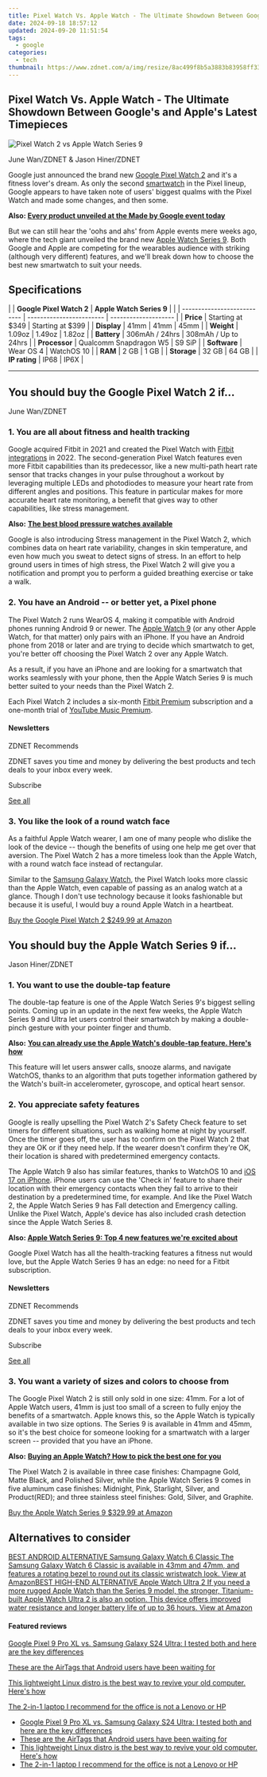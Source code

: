 ```yaml
---
title: Pixel Watch Vs. Apple Watch - The Ultimate Showdown Between Google's and Apple's Latest Timepieces
date: 2024-09-18 18:57:12
updated: 2024-09-20 11:51:54
tags:
  - google
categories:
  - tech
thumbnail: https://www.zdnet.com/a/img/resize/8ac499f8b5a3883b83958ff33b456753a8da0de1/2023/10/03/c9e69ca1-a43e-40b8-adb3-35a56676524e/2v9.jpg?width=278&height=156&fit=crop&auto=webp
---
```


## Pixel Watch Vs. Apple Watch - The Ultimate Showdown Between Google's and Apple's Latest Timepieces

![Pixel Watch 2 vs Apple Watch Series 9](https://www.zdnet.com/a/img/resize/80c25d87f2b83e4d29e88414a2ebb4f90aa0cd22/2023/10/03/c9e69ca1-a43e-40b8-adb3-35a56676524e/2v9.jpg?auto=webp&width=1280)

June Wan/ZDNET & Jason Hiner/ZDNET

Google just announced the brand new [Google Pixel Watch 2](https://buy.geni.us/Proxy.ashx?TSID=368250&GR%5FURL=https%3A%2F%2Fwww.amazon.com%2FGoogle-Pixel-Watch-Best-Fitbit%2Fdp%2FB0CCQ7DNQL%3Ftag%3Dzd-buy-button-20%26ascsubtag%3D%5F%5FCOM%5FCLICK%5FID%5F%5F%7Cb00c39f1-f483-4381-b729-d72223a1d644%7Cdtp&dtb=1) and it's a fitness lover's dream. As only the second [smartwatch](https://www.zdnet.com/article/best-smartwatch/) in the Pixel lineup, Google appears to have taken note of users' biggest qualms with the Pixel Watch and made some changes, and then some. 

**Also: [Every product unveiled at the Made by Google event today](https://www.zdnet.com/article/everything-were-expecting-at-googles-pixel-event-tomorrow-8-pro-watch-2-buds/)**

But we can still hear the 'oohs and ahs' from Apple events mere weeks ago, where the tech giant unveiled the brand new [Apple Watch Series 9](https://buy.geni.us/Proxy.ashx?TSID=368250&GR%5FURL=https%3A%2F%2Fwww.amazon.com%2Fdp%2FB0CHX8S5Q3%3Ftag%3Dzd-buy-button-20%26ascsubtag%3D%5F%5FCOM%5FCLICK%5FID%5F%5F%7Cb00c39f1-f483-4381-b729-d72223a1d644%7Cdtp&dtb=1). Both Google and Apple are competing for the wearables audience with striking (although very different) features, and we'll break down how to choose the best new smartwatch to suit your needs. 

## Specifications

| |  **Google Pixel Watch 2** | **Apple Watch Series 9** |                      |
| --------------------------- | ------------------------ | -------------------- |
| **Price**                   | Starting at $349         | Starting at $399     |
| **Display**                 | 41mm                     | 41mm \| 45mm         |
| **Weight**                  | 1.09oz                   | 1.49oz \| 1.82oz     |
| **Battery**                 | 306mAh / 24hrs           | 308mAh / Up to 24hrs |
| **Processor**               | Qualcomm Snapdragon W5   | S9 SiP               |
| **Software**                | Wear OS 4                | WatchOS 10           |
| **RAM**                     | 2 GB                     | 1 GB                 |
| **Storage**                 | 32 GB                    | 64 GB                |
| **IP rating**               | IP68                     | IP6X                 |

---

##  You should buy the Google Pixel Watch 2 if...  

June Wan/ZDNET

###  1\. You are all about fitness and health tracking

Google acquired Fitbit in 2021 and created the Pixel Watch with [Fitbit integrations](https://www.zdnet.com/article/fitbits-newest-fitness-tracker-gets-the-google-features-weve-all-been-waiting-for/) in 2022\. The second-generation Pixel Watch features even more Fitbit capabilities than its predecessor, like a new multi-path heart rate sensor that tracks changes in your pulse throughout a workout by leveraging multiple LEDs and photodiodes to measure your heart rate from different angles and positions. This feature in particular makes for more accurate heart rate monitoring, a benefit that gives way to other capabilities, like stress management. 

**Also:** [**The best blood pressure watches available**](https://www.zdnet.com/article/best-blood-pressure-watch/)

Google is also introducing Stress management in the Pixel Watch 2, which combines data on heart rate variability, changes in skin temperature, and even how much you sweat to detect signs of stress. In an effort to help ground users in times of high stress, the Pixel Watch 2 will give you a notification and prompt you to perform a guided breathing exercise or take a walk. 

###  2\. You have an Android -- or better yet, a Pixel phone

The Pixel Watch 2 runs WearOS 4, making it compatible with Android phones running Android 9 or newer. The [Apple Watch 9](https://www.zdnet.com/article/apple-watch-series-9-vs-apple-watch-ultra-2/) (or any other Apple Watch, for that matter) only pairs with an iPhone. If you have an Android phone from 2018 or later and are trying to decide which smartwatch to get, you're better off choosing the Pixel Watch 2 over any Apple Watch. 

As a result, if you have an iPhone and are looking for a smartwatch that works seamlessly with your phone, then the Apple Watch Series 9 is much better suited to your needs than the Pixel Watch 2.

Each Pixel Watch 2 includes a six-month [Fitbit Premium](https://www.zdnet.com/article/best-fitbit/) subscription and a one-month trial of [YouTube Music Premium](https://www.zdnet.com/article/youtube-premium-adds-1080p-video-shareplay-and-queuing-for-iphone-users/).

#### Newsletters

ZDNET Recommends

ZDNET saves you time and money by delivering the best products and tech deals to your inbox every week.

 Subscribe

[See all](https://www.zdnet.com/newsletters/)

###  3\. You like the look of a round watch face 

As a faithful Apple Watch wearer, I am one of many people who dislike the look of the device -- though the benefits of using one help me get over that aversion. The Pixel Watch 2 has a more timeless look than the Apple Watch, with a round watch face instead of rectangular. 

Similar to the [Samsung Galaxy Watch](https://www.zdnet.com/article/samsung-galaxy-watch-5-pro-review/), the Pixel Watch looks more classic than the Apple Watch, even capable of passing as an analog watch at a glance. Though I don't use technology because it looks fashionable but because it is useful, I would buy a round Apple Watch in a heartbeat.

[Buy the Google Pixel Watch 2 $249.99 at Amazon](https://buy.geni.us/Proxy.ashx?TSID=368250&GR%5FURL=https%3A%2F%2Fwww.amazon.com%2Fdp%2FB0CCQFL1XV%2Fref%3Dasc%5Fdf%5FB0CCQFL1XV1724410800000%3Fcreative%3D395261%26creativeASIN%3DB0CCQFL1XV%26linkCode%3Dasn%26tag%3Dzd-buy-button-20%26ascsubtag%3D%5F%5FCOM%5FCLICK%5FID%5F%5F%7Cb00c39f1-f483-4381-b729-d72223a1d644%7Cdtp&dtb=1)

##  You should buy the Apple Watch Series 9 if... 

Jason Hiner/ZDNET

### 1\. You want to use the double-tap feature

The double-tap feature is one of the Apple Watch Series 9's biggest selling points. Coming up in an update in the next few weeks, the Apple Watch Series 9 and Ultra let users control their smartwatch by making a double-pinch gesture with your pointer finger and thumb. 

**Also:** [**You can already use the Apple Watch's double-tap feature. Here's how**](https://www.zdnet.com/article/you-can-already-use-the-apple-watchs-double-tap-feature-heres-how/)

This feature will let users answer calls, snooze alarms, and navigate WatchOS, thanks to an algorithm that puts together information gathered by the Watch's built-in accelerometer, gyroscope, and optical heart sensor. 

### 2\. You appreciate safety features

Google is really upselling the Pixel Watch 2's Safety Check feature to set timers for different situations, such as walking home at night by yourself. Once the timer goes off, the user has to confirm on the Pixel Watch 2 that they are OK or if they need help. If the wearer doesn't confirm they're OK, their location is shared with predetermined emergency contacts. 

The Apple Watch 9 also has similar features, thanks to WatchOS 10 and [iOS 17 on iPhone](https://www.zdnet.com/article/heres-every-iphone-that-will-get-ios-17/). iPhone users can use the 'Check in' feature to share their location with their emergency contacts when they fail to arrive to their destination by a predetermined time, for example. And like the Pixel Watch 2, the Apple Watch Series 9 has Fall detection and Emergency calling. Unlike the Pixel Watch, Apple's device has also included crash detection since the Apple Watch Series 8.

**Also: [Apple Watch Series 9: Top 4 new features we're excited about](https://www.zdnet.com/article/apple-watch-series-9-top-4-new-features-were-excited-about/)**

Google Pixel Watch has all the health-tracking features a fitness nut would love, but the Apple Watch Series 9 has an edge: no need for a Fitbit subscription. 

#### Newsletters

ZDNET Recommends

ZDNET saves you time and money by delivering the best products and tech deals to your inbox every week.

 Subscribe

[See all](https://www.zdnet.com/newsletters/)

### 3\. You want a variety of sizes and colors to choose from

The Google Pixel Watch 2 is still only sold in one size: 41mm. For a lot of Apple Watch users, 41mm is just too small of a screen to fully enjoy the benefits of a smartwatch. Apple knows this, so the Apple Watch is typically available in two size options. The Series 9 is available in 41mm and 45mm, so it's the best choice for someone looking for a smartwatch with a larger screen -- provided that you have an iPhone.

**Also:** [**Buying an Apple Watch? How to pick the best one for you**](https://www.zdnet.com/article/best-apple-watch/)

The Pixel Watch 2 is available in three case finishes: Champagne Gold, Matte Black, and Polished Silver, while the Apple Watch Series 9 comes in five aluminum case finishes: Midnight, Pink, Starlight, Silver, and Product(RED); and three stainless steel finishes: Gold, Silver, and Graphite.

[Buy the Apple Watch Series 9 $329.99 at Amazon](https://buy.geni.us/Proxy.ashx?TSID=368250&GR%5FURL=https%3A%2F%2Fwww.amazon.com%2Fdp%2FB0CTDBTGG4%2Fref%3Dasc%5Fdf%5FB0CTDBTGG41724410800000%3Fcreative%3D395261%26creativeASIN%3DB0CTDBTGG4%26linkCode%3Dasn%26tag%3Dzd-buy-button-20%26ascsubtag%3D%5F%5FCOM%5FCLICK%5FID%5F%5F%7Cb00c39f1-f483-4381-b729-d72223a1d644%7Cdtp&dtb=1)

##  Alternatives to consider 

[BEST ANDROID ALTERNATIVE Samsung Galaxy Watch 6 Classic The Samsung Galaxy Watch 6 Classic is available in 43mm and 47mm, and features a rotating bezel to round out its classic wristwatch look. View at Amazon](https://buy.geni.us/Proxy.ashx?TSID=368250&GR%5FURL=https%3A%2F%2Fwww.amazon.com%2Fdp%2FB0C79918S5%3Ftag%3Dzd-buy-button-20%26ascsubtag%3D%5F%5FCOM%5FCLICK%5FID%5F%5F%7Cb00c39f1-f483-4381-b729-d72223a1d644%7Cdtp&dtb=1)[BEST HIGH-END ALTERNATIVE Apple Watch Ultra 2 If you need a more rugged Apple Watch than the Series 9 model, the stronger, Titanium-built Apple Watch Ultra 2 is also an option. This device offers improved water resistance and longer battery life of up to 36 hours. View at Amazon](https://buy.geni.us/Proxy.ashx?TSID=368250&GR%5FURL=https%3A%2F%2Fwww.amazon.com%2Fdp%2FB0CHX9N594%3Ftag%3Dzd-buy-button-20%26ascsubtag%3D%5F%5FCOM%5FCLICK%5FID%5F%5F%7Cb00c39f1-f483-4381-b729-d72223a1d644%7Cdtp&dtb=1)

#### Featured reviews

[Google Pixel 9 Pro XL vs. Samsung Galaxy S24 Ultra: I tested both and here are the key differences](https://www.zdnet.com/article/google-pixel-9-pro-xl-vs-samsung-galaxy-s24-ultra/ "Google Pixel 9 Pro XL vs. Samsung Galaxy S24 Ultra: I tested both and here are the key differences")

[These are the AirTags that Android users have been waiting for](https://www.zdnet.com/article/these-are-the-airtags-that-android-users-have-been-waiting-for/ "These are the AirTags that Android users have been waiting for")

[This lightweight Linux distro is the best way to revive your old computer. Here's how](https://www.zdnet.com/article/this-lightweight-linux-distro-is-the-best-way-to-revive-your-old-computer-heres-how/ "This lightweight Linux distro is the best way to revive your old computer. Here's how")

[The 2-in-1 laptop I recommend for the office is not a Lenovo or HP](https://www.zdnet.com/article/one-of-the-most-versatile-2-in-1-laptops-ive-tested-is-not-a-lenovo-or-hp/ "The 2-in-1 laptop I recommend for the office is not a Lenovo or HP")

* [Google Pixel 9 Pro XL vs. Samsung Galaxy S24 Ultra: I tested both and here are the key differences](https://www.zdnet.com/article/google-pixel-9-pro-xl-vs-samsung-galaxy-s24-ultra/ "Google Pixel 9 Pro XL vs. Samsung Galaxy S24 Ultra: I tested both and here are the key differences")
* [These are the AirTags that Android users have been waiting for](https://www.zdnet.com/article/these-are-the-airtags-that-android-users-have-been-waiting-for/ "These are the AirTags that Android users have been waiting for")
* [This lightweight Linux distro is the best way to revive your old computer. Here's how](https://www.zdnet.com/article/this-lightweight-linux-distro-is-the-best-way-to-revive-your-old-computer-heres-how/ "This lightweight Linux distro is the best way to revive your old computer. Here's how")
* [The 2-in-1 laptop I recommend for the office is not a Lenovo or HP](https://www.zdnet.com/article/one-of-the-most-versatile-2-in-1-laptops-ive-tested-is-not-a-lenovo-or-hp/ "The 2-in-1 laptop I recommend for the office is not a Lenovo or HP")

<ins class="adsbygoogle"
     style="display:block"
     data-ad-format="autorelaxed"
     data-ad-client="ca-pub-7571918770474297"
     data-ad-slot="1223367746"></ins>



<ins class="adsbygoogle"
     style="display:block"
     data-ad-client="ca-pub-7571918770474297"
     data-ad-slot="8358498916"
     data-ad-format="auto"
     data-full-width-responsive="true"></ins>
